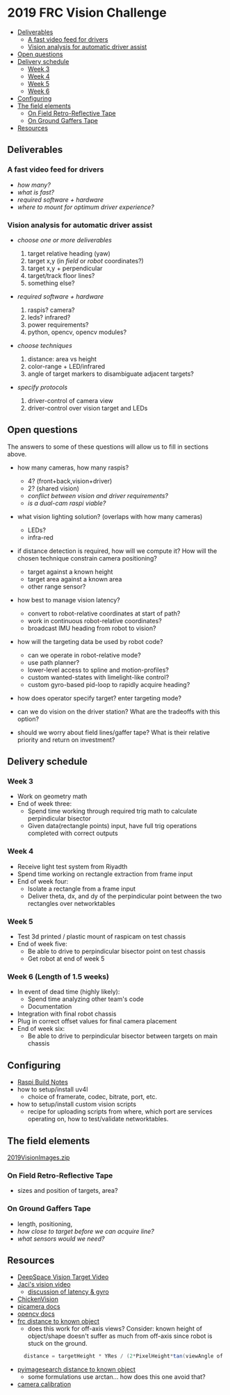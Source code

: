 # 2019 FRC Vision Challenge

<!-- TOC depthFrom:2 -->

- [Deliverables](#deliverables)
    - [A fast video feed for drivers](#a-fast-video-feed-for-drivers)
    - [Vision analysis for automatic driver assist](#vision-analysis-for-automatic-driver-assist)
- [Open questions](#open-questions)
- [Delivery schedule](#delivery-schedule)
    - [Week 3](#week-3)
    - [Week 4](#week-4)
    - [Week 5](#week-5)
    - [Week 6](#week-6)
- [Configuring](#configuring)
- [The field elements](#the-field-elements)
    - [On Field Retro-Reflective Tape](#on-field-retro-reflective-tape)
    - [On Ground Gaffers Tape](#on-ground-gaffers-tape)
- [Resources](#resources)

<!-- /TOC -->

## Deliverables

### A fast video feed for drivers

- _how many?_
- _what is fast?_
- _required software + hardware_
- _where to mount for optimum driver experience?_

### Vision analysis for automatic driver assist

- _choose one or more deliverables_
  1. target relative heading (yaw)
  1. target x,y (in _field_ or _robot_ coordinates?)
  1. target x,y + perpendicular
  1. target/track floor lines?
  1. something else?

- _required software + hardware_
  1. raspis? camera?
  1. leds? infrared?
  1. power requirements?
  1. python, opencv, opencv modules?

- _choose techniques_
  1. distance:  area vs height
  1. color-range + LED/infrared
  1. angle of target markers to disambiguate adjacent targets?

- _specify protocols_
  1. driver-control of camera view
  1. driver-control over vision target and LEDs

## Open questions

The answers to some of these questions will allow us to fill in sections
above.

- how many cameras, how many raspis?  
  - 4? (front+back,vision+driver)
  - 2? (shared vision)
  - _conflict between vision and driver requirements?_
  - _is a dual-cam raspi viable?_

- what vision lighting solution? (overlaps with how many cameras)
  - LEDs?
  - infra-red

- if distance detection is required, how will we compute it? How
  will the chosen technique constrain camera positioning?
  - target against a known height
  - target area against a known area
  - other range sensor?

- how best to manage vision latency?
  - convert to robot-relative coordinates at start of path?
  - work in continuous robot-relative coordinates?
  - broadcast IMU heading from robot to vision?

- how will the targeting data be used by robot code?
  - can we operate in robot-relative mode?
  - use path planner?  
  - lower-level access to spline and motion-profiles?
  - custom wanted-states with limelight-like control?
  - custom gyro-based pid-loop to rapidly acquire heading?

- how does operator specify target? enter targeting mode?

- can we do vision on the driver station? What are the tradeoffs
  with this option?

- should we worry about field lines/gaffer tape? What is their
  relative priority and return on investment?

## Delivery schedule

### Week 3
 - Work on geometry math
 - End of week three:
    - Spend time working through required trig math to calculate perpindicular bisector
    - Given data(rectangle points) input, have full trig operations completed with correct outputs

### Week 4
 - Receive light test system from Riyadth
 - Spend time working on rectangle extraction from frame input
 - End of week four:
    - Isolate  a rectangle from a frame input
    - Deliver theta, dx, and dy of the perpindicular point between the two rectangles over networktables

### Week 5
  - Test 3d printed / plastic mount of raspicam on test chassis 
  - End of week five:
    - Be able to drive to perpindicular bisector point on test chassis
    - Get robot at end of week 5

### Week 6 (Length of 1.5 weeks)
  - In event of dead time (highly likely):
    - Spend time analyzing other team's code
    - Documentation
  - Integration with final robot chassis
  - Plug in correct offset values for final camera placement
  - End of week six:
    - Be able to drive to perpindicular bisector between targets on main chassis

## Configuring

- [Raspi Build Notes](../BuildRaspi.md)
- how to setup/install uv4l
  - choice of framerate, codec, bitrate, port, etc.
- how to setup/install custom vision scripts
  - recipe for uploading scripts from where, which port
    are services operating on, how to test/validate networktables.
  
## The field elements

[2019VisionImages.zip](https://github.com/wpilibsuite/allwpilib/releases/download/v2019.1.1/2019VisionImages.zip)

### On Field Retro-Reflective Tape

- sizes and position of targets, area?

### On Ground Gaffers Tape

- length, positioning, 
- _how close to target before we can acquire line?_
- _what sensors would we need?_

## Resources

- [DeepSpace Vision Target Video](https://www.youtube.com/watch?v=BSihm6xzbWA)
- [Jaci's vision video](https://youtu.be/d9WSAfzA6fc)
  - [discussion of latency & gyro](https://youtu.be/d9WSAfzA6fc?t=2835)
- [ChickenVision](https://github.com/team3997/ChickenVision/blob/master/ChickenVision.py)
- [picamera docs](https://picamera.readthedocs.io)
- [opencv docs](https://docs.opencv.org/3.4.5)
- [frc distance to known object](https://wpilib.screenstepslive.com/s/currentCS/m/vision/l/682952-2017-vision-examples)
  - does this work for off-axis views? Consider: known height of object/shape
    doesn't suffer as much from off-axis since robot is stuck on the ground.
  ``` java
    distance = targetHeight * YRes / (2*PixelHeight*tan(viewAngle of camera))
  ```
- [pyimagesearch distance to known object](https://www.pyimagesearch.com/2015/01/19/find-distance-camera-objectmarker-using-python-opencv/)
  - some formulations use arctan... how does this one avoid that?
- [camera calibration](https://hackaday.io/project/12384-autofan-automated-control-of-air-flow/log/41862-correcting-for-lens-distortions)

